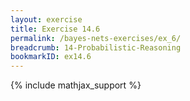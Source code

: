 ```yaml
---
layout: exercise
title: Exercise 14.6
permalink: /bayes-nets-exercises/ex_6/
breadcrumb: 14-Probabilistic-Reasoning
bookmarkID: ex14.6
---
```


{% include mathjax_support %}
